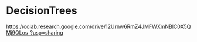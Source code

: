 # DecisionTrees
https://colab.research.google.com/drive/12Urnw6RmZ4JMFWXmNBlC0X5QMj9QLos_?usp=sharing
